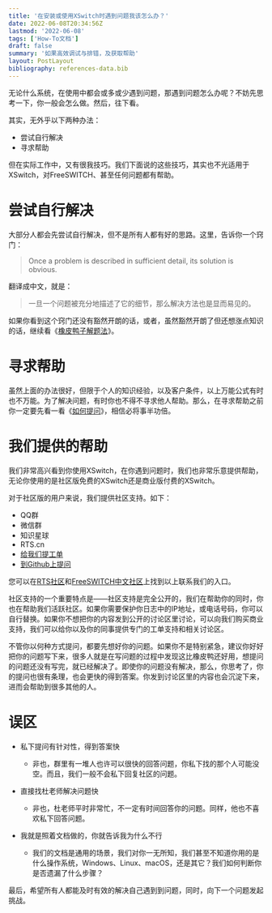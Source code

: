 ```yaml
---
title: '在安装或使用XSwitch时遇到问题我该怎么办？'
date: 2022-06-08T20:34:56Z
lastmod: '2022-06-08'
tags: ['How-To文档']
draft: false
summary: '如果高效调试与排错，及获取帮助'
layout: PostLayout
bibliography: references-data.bib
---
```


无论什么系统，在使用中都会或多或少遇到问题，那遇到问题怎么办呢？不妨先思考一下，你一般会怎么做。然后，往下看。

其实，无外乎以下两种办法：

- 尝试自行解决
- 寻求帮助

但在实际工作中，又有很我技巧。我们下面说的这些技巧，其实也不光适用于XSwitch，对FreeSWITCH、甚至任何问题都有帮助。

# 尝试自行解决

大部分人都会先尝试自行解决，但不是所有人都有好的思路。这里，告诉你一个窍门：

> Once a problem is described in sufficient detail, its solution is obvious.

翻译成中文，就是：

> 一旦一个问题被充分地描述了它的细节，那么解决方法也是显而易见的。

如果你看到这个窍门还没有豁然开朗的话，或者，虽然豁然开朗了但还想涨点知识的话，继续看《[橡皮鸭子解题法](http://www.freeswitch.org.cn/blog/2012/09/rubber-duck-problem-solving/)》。

# 寻求帮助

虽然上面的办法很好，但限于个人的知识经验，以及客户条件，以上万能公式有时也不万能。为了解决问题，有时你也不得不寻求他人帮助。那么，在寻求帮助之前你一定要先看一看《[如何提问](http://www.freeswitch.org.cn/blog/2012/10/how-to-ask/)》，相信必将事半功倍。

# 我们提供的帮助

我们非常高兴看到你使用XSwitch，在你遇到问题时，我们也非常乐意提供帮助，无论你使用的是社区版免费的XSwitch还是商业版付费的XSwitch。

对于社区版的用户来说，我们提供社区支持。如下：

- QQ群
- 微信群
- 知识星球
- RTS.cn
- [给我们提工单](https://git.xswitch.cn/xswitch/docs/issues/1)
- [到Github上提问](https://github.com/rts-cn/rts/discussions/categories/xswitch)

您可以在[RTS社区](http://rts.cn)和[FreeSWITCH中文社区](http://freeswitch.org.cn)上找到以上联系我们的入口。

社区支持的一个重要特点是——社区支持是完全公开的，我们在帮助你的同时，你也在帮助我们活跃社区。如果你需要保护你日志中的IP地址，或电话号码，你可以自行替换。如果你不想把你的内容发到公开的讨论区里讨论，可以向我们购买商业支持，我们可以给你以及你的同事提供专门的工单支持和相关讨论区。

不管你以何种方式提问，都要先想好你的问题。如果你不是特别紧急，建议你好好把你的问题写下来，很多人就是在写问题的过程中发现这比橡皮鸭还好用，想提问的问题还没有写完，就已经解决了。即使你的问题没有解决，那么，你思考了，你的提问也很有条理，也会更快的得到答案。你发到讨论区里的内容也会沉淀下来，进而会帮助到很多其他的人。

# 误区

- 私下提问有针对性，得到答案快
    - 非也，群里有一堆人也许可以很快的回答问题，你私下找的那个人可能没空。而且，我们一般不会私下回复社区的问题。

- 直接找杜老师解决问题快
    - 非也，杜老师平时非常忙，不一定有时间回答你的问题。同样，他也不喜欢私下回答问题。

- 我就是照着文档做的，你就告诉我为什么不行
    - 我们的文档是通用的场景，我们对你一无所知，我们甚至不知道你用的是什么操作系统，Windows、Linux、macOS，还是其它？我们如何判断你是否遗漏了什么步骤？

最后，希望所有人都能及时有效的解决自己遇到到问题，同时，向下一个问题发起挑战。

